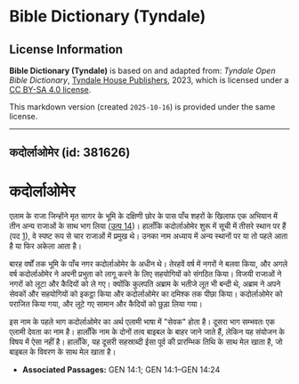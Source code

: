 # Bible Dictionary (Tyndale)

## License Information

**Bible Dictionary (Tyndale)** is based on and adapted from: _Tyndale Open Bible Dictionary_, [Tyndale House Publishers](https://tyndaleopenresources.com/), 2023, which is licensed under a [CC BY-SA 4.0 license](https://creativecommons.org/licenses/by-sa/4.0/legalcode.en).

This markdown version (created `2025-10-16`) is provided under the same license.



--------------------------------

## कदोर्लाओमेर (id: 381626)

कदोर्लाओमेर
===========

एलाम के राजा जिन्होंने मृत सागर के भूमि के दक्षिणी छोर के पास पाँच शहरों के खिलाफ एक अभियान में तीन अन्य राजाओं के साथ भाग लिया ([उत्प 14](https://ref.ly/Gen14:1-Gen14:24))। हालाँकि कदोर्लाओमेर शुरू में सूची में तीसरे स्थान पर हैं (पद [1](https://ref.ly/Gen14:1)), वे स्पष्ट रूप से चार राजाओं में प्रमुख थे। उनका नाम अध्याय में अन्य स्थानों पर या तो पहले आता है या फिर अकेला आता है।

बारह वर्षों तक भूमि के पाँच नगर कदोर्लाओमेर के अधीन थे। तेरहवें वर्ष में नगरों ने बलवा किया, और अगले वर्ष कदोर्लाओमेर ने अपनी प्रभुता को लागू करने के लिए सहयोगियों को संगठित किया। विजयी राजाओं ने नगरों को लूटा और कैदियों को ले गए। क्योंकि कुलपति अब्राम के भतीजे लूत भी बन्दी थे, अब्राम ने अपने सेवकों और सहयोगियों को इकट्ठा किया और कदोर्लाओमेर का दमिश्क तक पीछा किया। कदोर्लाओमेर को पराजित किया गया, और लूटे गए सामान और कैदियों को छुड़ा लिया गया।

इस नाम के पहले भाग कदोर्लाओमेर का अर्थ एलामी भाषा में "सेवक" होता है। दूसरा भाग सम्भवतः एक एलामी देवता का नाम है। हालाँकि नाम के दोनों तत्व बाइबल के बाहर जाने जाते हैं, लेकिन यह संयोजन के विषय में ऐसा नहीं है। हालाँकि, यह दूसरी सहस्राब्दी ईसा पूर्व की प्रारम्भिक तिथि के साथ मेल खाता है, जो बाइबल के विवरण के साथ मेल खाता है।

* **Associated Passages:** GEN 14:1; GEN 14:1–GEN 14:24

